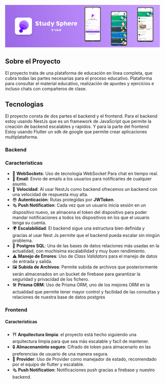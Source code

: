 ![banner](assets/banner.jpg)


## Sobre el Proyecto

El proyecto trata de una plataforma de educación en línea completa, que cubra todas las partes necesarias para el proceso educativo. Plataforma para consultar el material educativo, realización de apuntes y ejercicios e incluso chats con compañeros de clase.

## Tecnologias

El proyecto consta de dos partes el backend y el frontend. Para el backend estoy usando NestJs que es un framework de JavaScript que permite la creación de backend escalables y rapidos. Y para la parte del frontend Estoy usando Flutter un sdk de google que permite crear aplicaciones multiplataforma.

### Backend

### Caracteristicas

-  📶 **WebSockets**: Uso de tecnologia WebSocket Para chat en tiempo real.
- 📧 **Email**: Envio de emails a los usuarios para notificarles de cualquier asunto.
- 🏃 **Velocidad**: Al usar NestJs como backend ofrecemos un backend con una velocidad de respuesta muy alta.
- 😎 **Autenticación**: Rutas protegidas por **JWToken**.
- 🗞️ **Push Notification**: Cada vez que un usuario inicia sesión en un dispositivo nuevo, se almacena el token del dispositivo para poder mandar notificaciones a todos los dispositivos en los que el usuario tenga su cuenta.
- 🌍 **Escalabilidad**: El backend sigue una estructura bien definida y gracias al usar Nest Js permite que el backend pueda escalar sin ningún problema.
- 📄 **Postgres SQL**: Una de las bases de datos relaciones más usadas en la actualidad, con muchisima escalabilidad y muy buen rendimiento.
- ⚠️ **Manejo de Errores**: Uso de _Class Validators_ para el manejo de datos de entrada y salida.
- 🖼️ **Subida de Archivos**: Permite subida de archivos que posteriormente serán almacenados en un bucket de firebase para garantizar la seguridad y privacidad de los fichero.
- 🛠️ **Prisma ORM**: Uso de Prisma ORM, uno de los mejores ORM en la actualidad que permite tener mayor control y facilidad de las consultas y relaciones de nuestra base de datos postgres


### Frontend

#### Caracteristicas

- ⛩️ **Arquitectura limpia**: el proyecto está hecho siguiendo una arquitectura limpia para que sea más escalable y facíl de mantener.
- 🔒 **Almacenaminto seguro**: Cifrado de token para almacenarlo en las preferencias de usuario de una manera segura.
- 🔌 **Provider**: Uso de Provider como manejador de estado, recomendado por el equipo de flutter y escalable.
- 🗞️ **Push Notification**: Notificaciones push gracias a firebase y nuestro backend.


